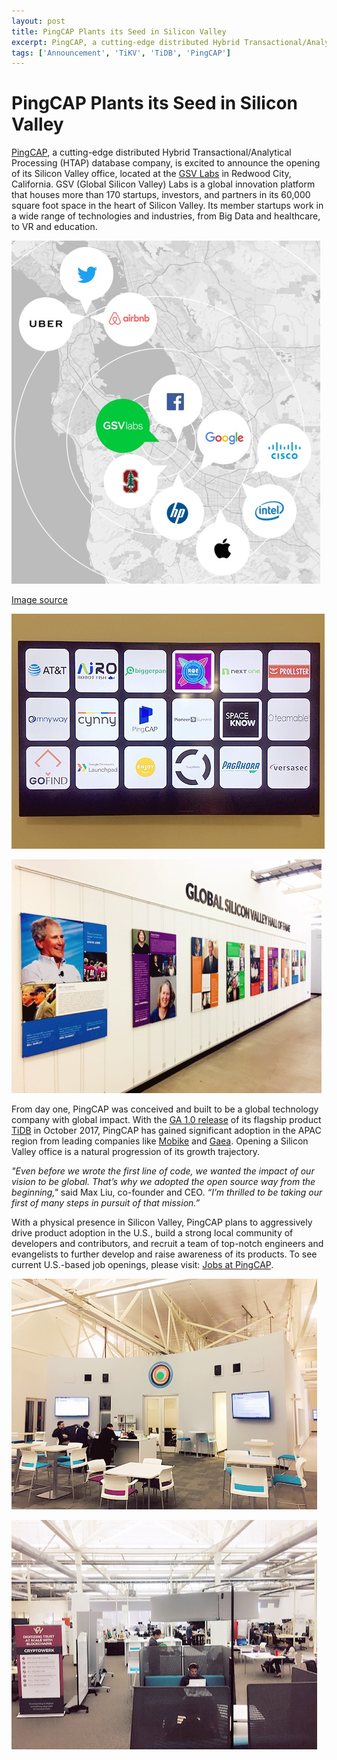 ```yaml
---
layout: post
title: PingCAP Plants its Seed in Silicon Valley
excerpt: PingCAP, a cutting-edge distributed Hybrid Transactional/Analytical Processing (HTAP) database company, is excited to announce the opening of its Silicon Valley office, located at the GSV Labs in Redwood City, California.
tags: ['Announcement', 'TiKV', 'TiDB', 'PingCAP']
---
```


# PingCAP Plants its Seed in Silicon Valley

[PingCAP](https://www.pingcap.com), a cutting-edge distributed Hybrid Transactional/Analytical Processing (HTAP) database company, is excited to announce the opening of its Silicon Valley office, located at the [GSV Labs](http://gsvlabs.com/) in Redwood City, California. GSV (Global Silicon Valley) Labs is a global innovation platform that houses more than 170 startups, investors, and partners in its 60,000 square foot space in the heart of Silicon Valley. Its member startups work in a wide range of technologies and industries, from Big Data and healthcare, to VR and education. 

![GSV Location in the Silicon Valley](media/Silicon_Valley_Map_Unicorn.png)

[Image source](http://gsvlabs.com/)

![PingCAP Office Board](media/PingCAP_Office_Board.png)

![GSV hall of fame](media/GSV_hall_of_fame.png)

From day one, PingCAP was conceived and built to be a global technology company with global impact. With the [GA 1.0 release](https://pingcap.com/blog/2017-10-17-announcement/) of its flagship product [TiDB](https://github.com/pingcap/tidb) in October 2017, PingCAP has gained significant adoption in the APAC region from leading companies like [Mobike](https://www.crunchbase.com/organization/mobike) and [Gaea](http://www.gaea.com/en/). Opening a Silicon Valley office is a natural progression of its growth trajectory. 

*"Even before we wrote the first line of code, we wanted the impact of our vision to be global. That’s why we adopted the open source way from the beginning,"* said Max Liu, co-founder and CEO. *“I’m thrilled to be taking our first of many steps in pursuit of that mission.”*

With a physical presence in Silicon Valley, PingCAP plans to aggressively drive product adoption in the U.S., build a strong local community of developers and contributors, and recruit a team of top-notch engineers and evangelists to further develop and raise awareness of its products. To see current U.S.-based job openings, please visit: [Jobs at PingCAP](https://angel.co/pingcap-1/jobs).

![PingCAP Silicon Valley Office Internal](media/PingCAP_Silicon_Valley_Office_Internal.png)

![PingCAP Silicon Valley Office Seats](media/PingCAP_Silicon_Valley_Office_Seats.png)
